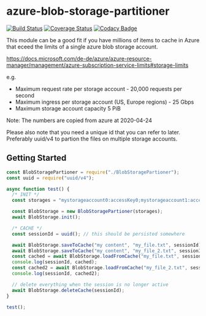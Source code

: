 # azure-blob-storage-partitioner

[![Build Status](https://travis-ci.com/Nowtilus/azure-blob-storage-partitioner.svg?branch=master)](https://travis-ci.com/Nowtilus/azure-blob-storage-partitioner) [![Coverage Status](https://coveralls.io/repos/github/Nowtilus/azure-blob-storage-partitioner/badge.svg?branch=master)](https://coveralls.io/github/Nowtilus/azure-blob-storage-partitioner?branch=master) [![Codacy Badge](https://api.codacy.com/project/badge/Grade/dde63d0a3429443389d8cabe8e3cab1a)](https://www.codacy.com/gh/Nowtilus/azure-blob-storage-partitioner?utm_source=github.com&utm_medium=referral&utm_content=Nowtilus/azure-blob-storage-partitioner&utm_campaign=Badge_Grade)

This module can be a good fit if you have millions of items to cache in Azure that eceed the limits of a single azure blob storage account.

<https://docs.microsoft.com/de-de/azure/azure-resource-manager/management/azure-subscription-service-limits#storage-limits>

e.g.

- Maximum request rate per storage account - 20,000 requests per second
- Maximum ingress per storage account (US, Europe regions) - 25 Gbps
- Maximum storage account capacity 5 PiB

Note: The numbers are copied from azure at 2020-04-24

Please also note that you need a unique id that you can refer to later. Preferably uuid/v4 to partion the files on multiple storage accounts.

## Getting Started

```js
const BlobStoragePartioner = require("./BlobStoragePartioner");
const uuid = require("uuid/v4");

async function test() {
  /* INIT */
  const storages = "mystorageaccount0:accessKey0;mystorageaccount1:accessKey1"; // you can specify a virtually endless amount of storage accounts

  const BlobStorage = new BlobStoragePartioner(storages);
  await BlobStorage.init();

  /* CACHE */
  const sessionId = uuid(); // this should be persisted somewhere

  await BlobStorage.saveToCache("my content", "my_file.txt", sessionId);
  await BlobStorage.saveToCache("my content", "my_file_2.txt", sessionId);
  const cached = await BlobStorage.loadFromCache("my_file.txt", sessionId);
  console.log(sessionId, cached);
  const cached2 = await BlobStorage.loadFromCache("my_file_2.txt", sessionId);
  console.log(sessionId, cached2);

  // delete everything when the session is no longer active
  await BlobStorage.deleteCache(sessionId);
}

test();
```
